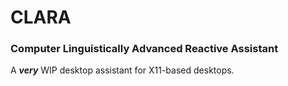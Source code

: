 # CLARA
### Computer Linguistically Advanced Reactive Assistant

A ***very*** WIP desktop assistant for X11-based desktops.